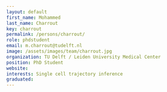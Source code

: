 ```yaml
---
layout: default
first_name: Mohammed
last_name: Charrout
key: charrout
permalink: /persons/charrout/
role: phdstudent
email: m.charrout@tudelft.nl
image: /assets/images/team/charrout.jpg
organization: TU Delft / Leiden University Medical Center
position: PhD Student
website:
interests: Single cell trajectory inference
graduated:
---
```

